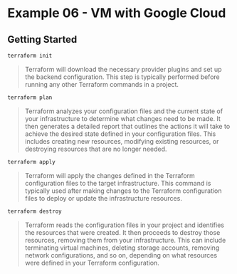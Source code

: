 # Example 06 - VM with Google Cloud

## Getting Started

```bash
terraform init
```

> Terraform will download the necessary provider plugins and set up the backend configuration. This step is typically performed before running any other Terraform commands in a project.

```bash
terraform plan
```

> Terraform analyzes your configuration files and the current state of your infrastructure to determine what changes need to be made. It then generates a detailed report that outlines the actions it will take to achieve the desired state defined in your configuration files. This includes creating new resources, modifying existing resources, or destroying resources that are no longer needed.

```bash
terraform apply
```

> Terraform will apply the changes defined in the Terraform configuration files to the target infrastructure. This command is typically used after making changes to the Terraform configuration files to deploy or update the infrastructure resources.

```bash
terraform destroy
```

> Terraform reads the configuration files in your project and identifies the resources that were created. It then proceeds to destroy those resources, removing them from your infrastructure. This can include terminating virtual machines, deleting storage accounts, removing network configurations, and so on, depending on what resources were defined in your Terraform configuration.
